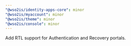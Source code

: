 ```yaml
---
"@wso2is/identity-apps-core": minor
"@wso2is/myaccount": minor
"@wso2is/theme": minor
"@wso2is/console": minor
---
```


Add RTL support for Authentication and Recovery portals.
